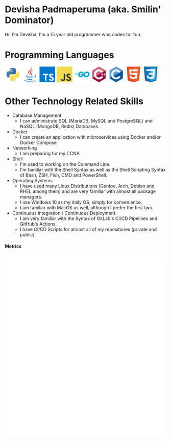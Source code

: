 # Devisha Padmaperuma (aka. Smilin' Dominator)
Hi! I'm Devisha, I'm a 15 year old programmer who codes for fun.

# Programming Languages
<p align="left">
  <img src="./icons/python-original.svg" width="50">
  <img src="./icons/java-original.svg" width="50">
  <img src="./icons/typescript-original.svg" width="50">
  <img src="./icons/javascript-original.svg" width="50">
  <img src="./icons/go-original-wordmark.svg" width="50">
  <img src="./icons/cplusplus-original.svg" width="50">
  <img src="./icons/c-original.svg" width="50">
  <img src="./icons/html5-original.svg" width="50">
  <img src="./icons/css3-original.svg" width="50">
</p>

# Other Technology Related Skills
- Database Management
  - I can administrate SQL (MariaDB, MySQL and PostgreSQL) and NoSQL (MongoDB, Redis) Databases.
- Docker
  - I can create an application with microservices using Docker and/or Docker Compose
- Networking
  - I am preparing for my CCNA
- Shell
  - I'm used to working on the Command Line.
  - I'm familiar with the Shell Syntax as well as the Shell Scripting Syntax of Bash, ZSH, Fish, CMD and PowerShell.
- Operating Systems
  - I have used many Linux Distributions (Gentoo, Arch, Debian and RHEL among them) and are very familiar with almost
    all package managers.
  - I use Windows 10 as my daily OS, simply for convenience.
  - I am familiar with MacOS as well, although I prefer the first two.
- Continuous Integration / Continuous Deployment
  - I am very familiar with the Syntax of GitLab's CI/CD Pipelines and GitHub's Actions.
  - I have CI/CD Scripts for almost all of my repositories (private and public)

#### Metrics
![Metrics](/github-metrics.svg)